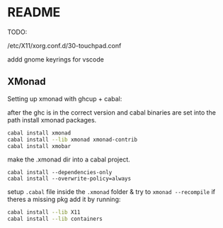 # README

TODO:

/etc/X11/xorg.conf.d/30-touchpad.conf

addd gnome keyrings for vscode

## XMonad

Setting up xmonad with ghcup + cabal:

after the ghc is in the correct version and cabal binaries are set into the path install xmonad packages.

```bash
cabal install xmonad
cabal install --lib xmonad xmonad-contrib
cabal install xmobar
```

make the .xmonad dir into a cabal project.

```
cabal install --dependencies-only
cabal install --overwrite-policy=always
```

setup `.cabal` file inside the `.xmonad` folder & try to `xmonad --recompile`
if theres a missing pkg add it by running:

```bash
cabal install --lib X11
cabal install --lib containers
```